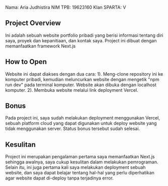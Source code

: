 Nama: Aria Judhistira
NIM TPB: 19623160
Klan SPARTA: V

## Project Overview
Ini adalah sebuah website portfolio pribadi yang berisi informasi tentang diri saya, proyek dan kepanitiaan, dan kontak saya.
Project ini dibuat dengan memanfaatkan framework Next.js 

## How to Open
Website ini dapat diakses dengan dua cara:
  1). Meng-clone repository ini ke komputer pribadi, kemudian meluncurkan website dengan mengetik "npm run dev" pada terminal komputer. Website akan dibuka dengan localhost komputer.
  2). Membuka website melalui link deployment Vercel.

## Bonus
Pada project ini, saya sudah melakukan deployment menggunakan Vercel, sebuah platform cloud yang dapat digunakan untuk deploy website yang tidak menggunakan server. Status bonus tersebut sudah selesai.

## Kesulitan
Project ini merupakan pengalaman pertama saya memanfaatkan Next.js sehingga awalnya, saya cukup kesulitan dalam melakukan pemrograman. Selain itu, ini juga pertama kali saya melakukan deployment sebuah website, dan saya dapat belajar tentang hal-hal yang perlu diperhatikan agar website dapat di-deploy tanpa terjadinya error.
